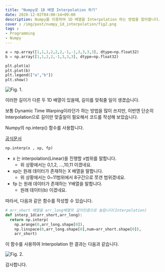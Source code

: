 ```yaml
---
title: "Numpy로 1D 배열 Interpolation 하기"
date: 2020-12-02T04:00:14+09:00
description: Numpy를 이용하여 1D 배열을 Interpolation 하는 방법을 알아봅니다.
cover : /img/post/numpy_1d_interpolation/fig2.png
tags :
- Programming
- Numpy
---
```

```python
a = np.array([1,1,1,2,2,2,-1,-1,3,3,3,3], dtype=np.float32)
b = np.array([1,1,2,2,-1,3,3,3], dtype=np.float32)

plt.plot(a)
plt.plot(b)
plt.legend(["a","b"])
plt.show()
```

![Fig. 1.](/img/post/numpy_1d_interpolation/fig1.png)

이러한 길이가 다른 두 1D 배열이 있을때, 길이를 맞춰줄 일이 생겼습니다.

보통 Dynamic Time Warping이라던가 하는 방법을 많이 쓰지만, 이번엔 단순히 Interpolation으로 길이만 맞출일이 필요해서 코드를 작성해 보았습니다.

Numpy의 np.interp() 함수를 사용합니다.

[공식문서](https://numpy.org/doc/stable/reference/generated/numpy.interp.html)

```python
np.interp(x , xp, fp)
```

- x 는 interpolation(Linear)을 진행할 x범위를 말합니다.
    - 위 상황에서는 0,1,2, ...,10,11 이겠네요.
- xp는 원래 데이터가 존재하는 X 배열을 말합니다.
    - 위 상황에서는 0~11범위에서 8구간으로 쪼갠 범위겠네요.
- fp 는 원래 데이터가 존재하는 Y배열을 말합니다.
    - 원래 데이터(b) 이겠네요.

따라서, 다음과 같은 함수를 작성할 수 있습니다.

```python
# arr_short 배열을 arr_long배열의 길이만큼으로 늘립니다(Interpolation)
def interp_1d(arr_short,arr_long):
  return np.interp(
    np.arange(0,arr_long.shape[0]),
    np.linspace(0,arr_long.shape[0],num=arr_short.shape[0]),
    arr_short)
```

이 함수를 사용하여 Interpolation 한 결과는 다음과 같습니다.

![Fig. 2.](/img/post/numpy_1d_interpolation/fig2.png)

감사합니다.
